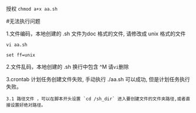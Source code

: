 
授权  `chmod a+x aa.sh`

#无法执行问题

1.文件编码，本地创建的 .sh 文件为doc 格式的文件, 请修改成 unix 格式的文件 

`vi aa.sh`

`set ff=unix`

2.文件乱码，本地创建的  .sh 换行中包含 ^M 请`vi`删除

3.crontab 计划任务创建文件失败, 手动执行 ./aa.sh 可以成功, 但是计划任务执行失败。 

    3.1 路径文件 ，可以在脚本开头设置 `cd /sh_dir` 进入要创建文件的文件夹路径,或者直接设置好绝对路径。
